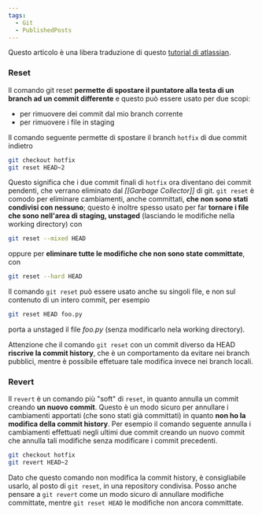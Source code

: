 ```yaml
---
tags:
  - Git
  - PublishedPosts
---
```



Questo articolo è una libera traduzione di questo [tutorial di atlassian](https://www.atlassian.com/git/tutorials/resetting-checking-out-and-reverting).

### Reset
Il comando git reset **permette di spostare il puntatore alla testa di un branch ad un commit differente** e questo può essere usato per due scopi:

- per rimuovere dei commit dal mio branch corrente
- per rimuovere i file in staging

Il comando seguente permette di spostare il branch `hotfix` di due commit indietro

```bash
git checkout hotfix
git reset HEAD~2
```

Questo significa che i due commit finali di `hotfix` ora diventano dei commit pendenti, che verrano eliminato dal *[[Garbage Collector]]* di git.
`git reset` è comodo per eliminare cambiamenti, anche committati, **che non sono stati condivisi con nessuno**; questo è inoltre spesso usato per far **tornare i file che sono nell'area di staging, unstaged** (lasciando le modifiche nella working directory) con
```bash
git reset --mixed HEAD
```
oppure per **eliminare tutte le modifiche che non sono state committate**, con
```bash
git reset --hard HEAD
```
Il comando `git reset` può essere usato anche su singoli file, e non sul contenuto di un intero commit, per esempio
```bash
git reset HEAD foo.py
```
porta a unstaged il file *foo.py* (senza modificarlo nela working directory).

Attenzione che il comando `git reset` con un commit diverso da HEAD **riscrive la commit history**, che è un comportamento da evitare nei branch pubblici, mentre è possibile effetuare tale modifica invece nei branch locali.


### Revert
Il `revert` è un comando più "soft" di `reset`, in quanto annulla un commit creando **un nuovo commit**. Questo è un modo sicuro per annullare i cambiamenti apportati (che sono stati già committati) in quanto **non ho la modifica della commit history**.
Per esempio il comando seguente annulla i cambiamenti effettuati negli ultimi due commit creando un nuovo commit che annulla tali modifiche senza modificare i commit precedenti.
```bash
git checkout hotfix
git revert HEAD~2
```
Dato che questo comando non modifica la commit history, è consigliabile usarlo, al posto di `git reset`, in una repository condivisa.
Posso anche pensare a `git revert` come un modo sicuro di annullare modifiche committate, mentre `git reset HEAD` le modifiche non ancora committate.
